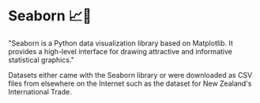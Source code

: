# Seaborn 📈🎨

"Seaborn is a Python data visualization library based on Matplotlib. It provides a high-level interface for drawing attractive and informative statistical graphics."

Datasets either came with the Seaborn library or were downloaded as CSV files from elsewhere on the Internet such as the dataset for New Zealand's International Trade.
